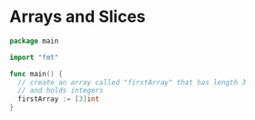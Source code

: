 # Arrays and Slices

```go
package main

import "fmt"

func main() {
  // create an array called "firstArray" that has length 3
  // and holds integers
  firstArray := [3]int
}
```